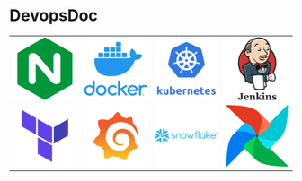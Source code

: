 # DevopsDoc
|||||
:-------------------------:|:-------------------------:|:-------------------------:|:-------------------------:
[![](./assets/nginx.png)](./Nginx/readme.md)  |  [![](./assets/docker.png)](./Docker/readme.md) | [![](./assets/kubernetes.png)](./Kubernetes/readme.md)  |  [![](./assets/jenkins-logo.png)](./Jenkins/readme.md)
 [![](./assets/terraform.png)](./Terraform/readme.md) |[![](./assets/grafana.png)](./Monitoring/readme.md)  |  [![](./assets/snowflake.png)](./Snowflake/readme.md)| [![](./assets/airflow.png)](./Airflow/readme.md)| 

